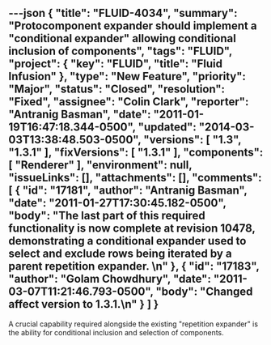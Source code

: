---json
{
  "title": "FLUID-4034",
  "summary": "Protocomponent expander should implement a \"conditional expander\" allowing conditional inclusion of components",
  "tags": "FLUID",
  "project": {
    "key": "FLUID",
    "title": "Fluid Infusion"
  },
  "type": "New Feature",
  "priority": "Major",
  "status": "Closed",
  "resolution": "Fixed",
  "assignee": "Colin Clark",
  "reporter": "Antranig Basman",
  "date": "2011-01-19T16:47:18.344-0500",
  "updated": "2014-03-03T13:38:48.503-0500",
  "versions": [
    "1.3",
    "1.3.1"
  ],
  "fixVersions": [
    "1.3.1"
  ],
  "components": [
    "Renderer"
  ],
  "environment": null,
  "issueLinks": [],
  "attachments": [],
  "comments": [
    {
      "id": "17181",
      "author": "Antranig Basman",
      "date": "2011-01-27T17:30:45.182-0500",
      "body": "The last part of this required functionality is now complete at revision 10478, demonstrating a conditional expander used to select and exclude rows being iterated by a parent repetition expander.&#x20;\n"
    },
    {
      "id": "17183",
      "author": "Golam Chowdhury",
      "date": "2011-03-07T11:21:46.793-0500",
      "body": "Changed affect version to 1.3.1.\n"
    }
  ]
}
---
A crucial capability required alongside the existing "repetition expander" is the ability for conditional inclusion and selection of components.

        
